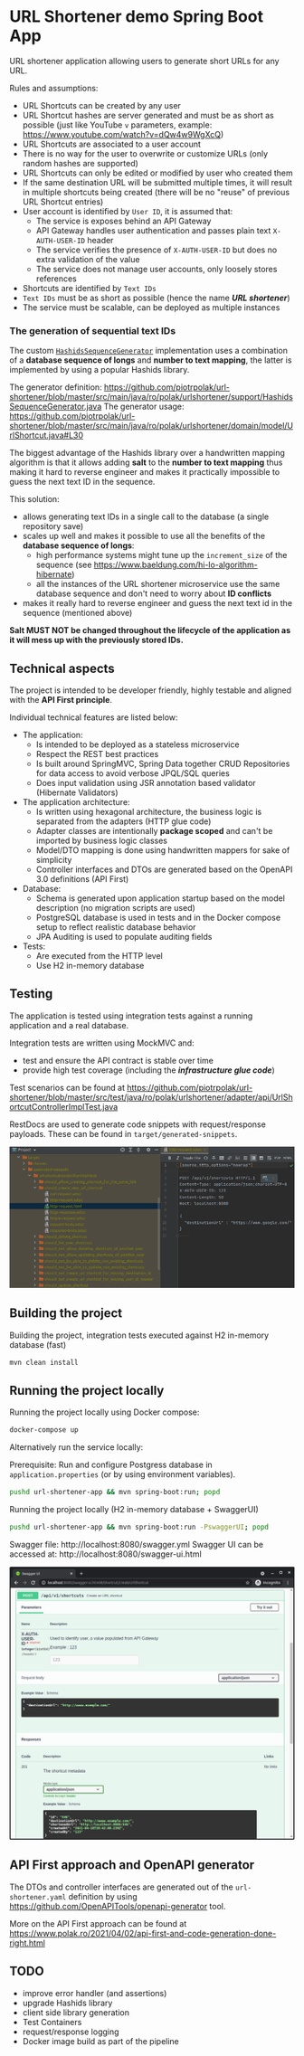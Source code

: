# URL Shortener demo Spring Boot App

URL shortener application allowing users to generate short URLs for any URL.

Rules and assumptions:
- URL Shortcuts can be created by any user
- URL Shortcut hashes are server generated and must be as short as possible (just like YouTube `v` parameters, example: https://www.youtube.com/watch?v=dQw4w9WgXcQ)
- URL Shortcuts are associated to a user account
- There is no way for the user to overwrite or customize URLs (only random hashes are supported)
- URL Shortcuts can only be edited or modified by user who created them
- If the same destination URL will be submitted multiple times, it will result in multiple shortcuts being created
  (there will be no "reuse" of previous URL Shortcut entries)
- User account is identified by `User ID`, it is assumed that:
  - The service is exposes behind an API Gateway
  - API Gateway handles user authentication and passes plain text `X-AUTH-USER-ID` header
  - The service verifies the presence of `X-AUTH-USER-ID` but does no extra validation of the value
  - The service does not manage user accounts, only loosely stores references
- Shortcuts are identified by `Text IDs`
- `Text IDs` must be as short as possible (hence the name ***URL shortener***)
- The service must be scalable, can be deployed as multiple instances

### The generation of sequential text IDs

The custom [`HashidsSequenceGenerator`]() implementation uses a combination of a **database sequence of longs**
and **number to text mapping**, the latter is implemented by using a popular Hashids library.

The generator definition: https://github.com/piotrpolak/url-shortener/blob/master/src/main/java/ro/polak/urlshortener/support/HashidsSequenceGenerator.java
The generator usage: https://github.com/piotrpolak/url-shortener/blob/master/src/main/java/ro/polak/urlshortener/domain/model/UrlShortcut.java#L30

The biggest advantage of the Hashids library over a handwritten mapping algorithm is that it allows adding **salt**
to the **number to text mapping** thus making it hard to reverse engineer and makes it practically impossible
to guess the next text ID in the sequence.

This solution:
- allows generating text IDs in a single call to the database (a single repository save)
- scales up well and makes it possible to use all the benefits of the **database sequence of longs**:
  - high performance systems might tune up the `increment_size` of the sequence (see https://www.baeldung.com/hi-lo-algorithm-hibernate)
  - all the instances of the URL shortener microservice use the same database sequence and don't need to worry about **ID conflicts**
- makes it really hard to reverse engineer and guess the next text id in the sequence (mentioned above)

**Salt MUST NOT be changed throughout the lifecycle of the application as it will mess up with the previously stored IDs.**
  
## Technical aspects

The project is intended to be developer friendly, highly testable and aligned with the **API First principle**.

Individual technical features are listed below:

- The application:
  - Is intended to be deployed as a stateless microservice
  - Respect the REST best practices
  - Is built around SpringMVC, Spring Data together CRUD Repositories for data access to avoid verbose JPQL/SQL queries
  - Does input validation using JSR annotation based validator (Hibernate Validators)
- The application architecture:
  - Is written using hexagonal architecture, the business logic is separated from the adapters (HTTP glue code)
  - Adapter classes are intentionally **package scoped** and can't be imported by business logic classes
  - Model/DTO mapping is done using handwritten mappers for sake of simplicity
  - Controller interfaces and DTOs are generated based on the OpenAPI 3.0 definitions (API First)
- Database:
  - Schema is generated upon application startup based on the model description (no migration scripts are used)
  - PostgreSQL database is used in tests and in the Docker compose setup to reflect realistic database behavior
  - JPA Auditing is used to populate auditing fields
- Tests:
  - Are executed from the HTTP level
  - Use H2 in-memory database

## Testing

The application is tested using integration tests against a running application and a real database.

Integration tests are written using MockMVC and:
- test and ensure the API contract is stable over time
- provide high test coverage (including the ***infrastructure glue code***)

Test scenarios can be found at https://github.com/piotrpolak/url-shortener/blob/master/src/test/java/ro/polak/urlshortener/adapter/api/UrlShortcutControllerImplTest.java

RestDocs are used to generate code snippets with request/response payloads. These can be found in `target/generated-snippets`.

![RestDocs](docs/restdocs.png)

## Building the project

Building the project, integration tests executed against H2 in-memory database (fast)
```bash
mvn clean install
```

## Running the project locally

Running the project locally using Docker compose:

```bash
docker-compose up
```

Alternatively run the service locally:

Prerequisite: Run and configure Postgress database in `application.properties` (or by using environment variables).

```bash
pushd url-shortener-app && mvn spring-boot:run; popd
```

Running the project locally (H2 in-memory database + SwaggerUI)
```bash
pushd url-shortener-app && mvn spring-boot:run -PswaggerUI; popd
```

Swagger file: http://localhost:8080/swagger.yml
Swagger UI can be accessed at: http://localhost:8080/swagger-ui.html

![Swagger UI](docs/swaggerui.png)


## API First approach and OpenAPI generator

The DTOs and controller interfaces are generated out of the `url-shortener.yaml` definition by using
https://github.com/OpenAPITools/openapi-generator tool.

More on the API First approach can be found at https://www.polak.ro/2021/04/02/api-first-and-code-generation-done-right.html

## TODO

- improve error handler (and assertions)
- upgrade Hashids library
- client side library generation
- Test Containers
- request/response logging
- Docker image build as part of the pipeline